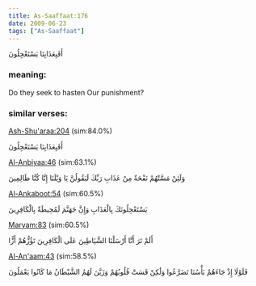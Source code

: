 ```yaml
---
title: As-Saaffaat:176
date: 2009-06-23
tags: ["As-Saaffaat"]
---
```

أَفَبِعَذَابِنَا يَسْتَعْجِلُونَ
### meaning: 
Do they seek to hasten Our punishment?
### similar verses: 

[Ash-Shu'araa:204](/26/204) (sim:84.0%)

أَفَبِعَذَابِنَا يَسْتَعْجِلُونَ

[Al-Anbiyaa:46](/21/46) (sim:63.1%)

وَلَئِنْ مَسَّتْهُمْ نَفْحَةٌ مِنْ عَذَابِ رَبِّكَ لَيَقُولُنَّ يَا وَيْلَنَا إِنَّا كُنَّا ظَالِمِينَ

[Al-Ankaboot:54](/29/54) (sim:60.5%)

يَسْتَعْجِلُونَكَ بِالْعَذَابِ وَإِنَّ جَهَنَّمَ لَمُحِيطَةٌ بِالْكَافِرِينَ

[Maryam:83](/19/83) (sim:60.5%)

أَلَمْ تَرَ أَنَّا أَرْسَلْنَا الشَّيَاطِينَ عَلَى الْكَافِرِينَ تَؤُزُّهُمْ أَزًّا

[Al-An'aam:43](/6/43) (sim:58.5%)

فَلَوْلَا إِذْ جَاءَهُمْ بَأْسُنَا تَضَرَّعُوا وَلَٰكِنْ قَسَتْ قُلُوبُهُمْ وَزَيَّنَ لَهُمُ الشَّيْطَانُ مَا كَانُوا يَعْمَلُونَ
